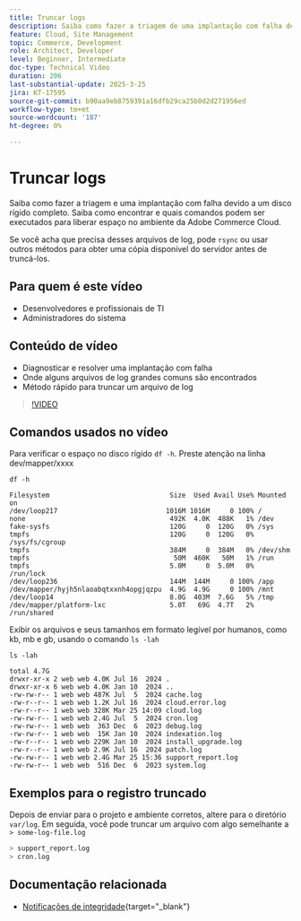 ```yaml
---
title: Truncar logs
description: Saiba como fazer a triagem de uma implantação com falha devido a um disco rígido cheio truncando arquivos de log grandes.
feature: Cloud, Site Management
topic: Commerce, Development
role: Architect, Developer
level: Beginner, Intermediate
doc-type: Technical Video
duration: 206
last-substantial-update: 2025-3-25
jira: KT-17595
source-git-commit: b90aa9eb8759391a16dfb29ca25b0d2d271956ed
workflow-type: tm+mt
source-wordcount: '187'
ht-degree: 0%

---
```


# Truncar logs

Saiba como fazer a triagem e uma implantação com falha devido a um disco rígido completo. Saiba como encontrar e quais comandos podem ser executados para liberar espaço no ambiente da Adobe Commerce Cloud.

Se você acha que precisa desses arquivos de log, pode `rsync` ou usar outros métodos para obter uma cópia disponível do servidor antes de truncá-los.

## Para quem é este vídeo

- Desenvolvedores e profissionais de TI
- Administradores do sistema

## Conteúdo de vídeo

- Diagnosticar e resolver uma implantação com falha
- Onde alguns arquivos de log grandes comuns são encontrados
- Método rápido para truncar um arquivo de log

>[!VIDEO](https://video.tv.adobe.com/v/3454572?learn=on)


## Comandos usados no vídeo

Para verificar o espaço no disco rígido `df -h`. Preste atenção na linha dev/mapper/xxxx

```SHELL
df -h

Filesystem                              Size  Used Avail Use% Mounted on
/dev/loop217                           1016M 1016M     0 100% /
none                                    492K  4.0K  488K   1% /dev
fake-sysfs                              120G     0  120G   0% /sys
tmpfs                                   120G     0  120G   0% /sys/fs/cgroup
tmpfs                                   384M     0  384M   0% /dev/shm
tmpfs                                    50M  460K   50M   1% /run
tmpfs                                   5.0M     0  5.0M   0% /run/lock
/dev/loop236                            144M  144M     0 100% /app
/dev/mapper/hyjh5nlaoabqtxxnh4opgjqzpu  4.9G  4.9G     0 100% /mnt
/dev/loop14                             8.0G  403M  7.6G   5% /tmp
/dev/mapper/platform-lxc                5.0T   69G  4.7T   2% /run/shared
```


Exibir os arquivos e seus tamanhos em formato legível por humanos, como kb, mb e gb, usando o comando `ls -lah`

```SHELL
ls -lah

total 4.7G
drwxr-xr-x 2 web web 4.0K Jul 16  2024 .
drwxr-xr-x 6 web web 4.0K Jan 10  2024 ..
-rw-rw-r-- 1 web web 487K Jul  5  2024 cache.log
-rw-r--r-- 1 web web 1.2K Jul 16  2024 cloud.error.log
-rw-r--r-- 1 web web 328K Mar 25 14:09 cloud.log
-rw-rw-r-- 1 web web 2.4G Jul  5  2024 cron.log
-rw-rw-r-- 1 web web  363 Dec  6  2023 debug.log
-rw-rw-r-- 1 web web  15K Jan 10  2024 indexation.log
-rw-r--r-- 1 web web 229K Jan 10  2024 install_upgrade.log
-rw-r--r-- 1 web web 2.9K Jul 16  2024 patch.log
-rw-rw-r-- 1 web web 2.4G Mar 25 15:36 support_report.log
-rw-rw-r-- 1 web web  516 Dec  6  2023 system.log
```

## Exemplos para o registro truncado

Depois de enviar para o projeto e ambiente corretos, altere para o diretório `var/log`. Em seguida, você pode truncar um arquivo com algo semelhante a `> some-log-file.log`

```BASH
> support_report.log 
> cron.log 
```

## Documentação relacionada

- [Notificações de integridade](https://experienceleague.adobe.com/pt-br/docs/commerce-on-cloud/user-guide/dev-tools/integrations/health-notifications){target="_blank"}
